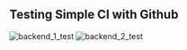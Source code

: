 ## Testing Simple CI with Github

![backend_1_test](https://github.com/mohammedwazier/ci_cd_github_learn/actions/workflows/backend_1.yml/badge.svg)
![backend_2_test](https://github.com/mohammedwazier/ci_cd_github_learn/actions/workflows/backend_2.yml/badge.svg)
